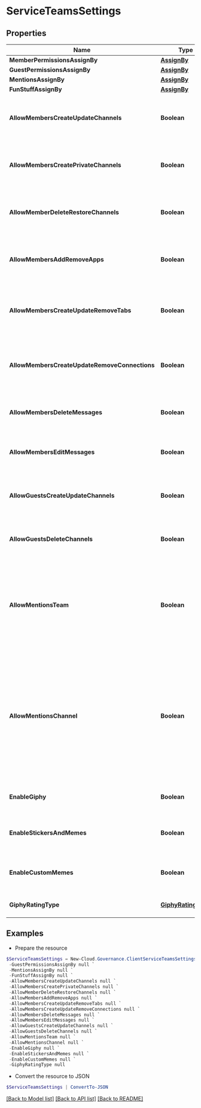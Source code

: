 # ServiceTeamsSettings
## Properties

Name | Type | Description | Notes
------------ | ------------- | ------------- | -------------
**MemberPermissionsAssignBy** | [**AssignBy**](AssignBy.md) |  | [optional] 
**GuestPermissionsAssignBy** | [**AssignBy**](AssignBy.md) |  | [optional] 
**MentionsAssignBy** | [**AssignBy**](AssignBy.md) |  | [optional] 
**FunStuffAssignBy** | [**AssignBy**](AssignBy.md) |  | [optional] 
**AllowMembersCreateUpdateChannels** | **Boolean** | Whether to allow team members to create and update channels. | [optional] [default to $false]
**AllowMembersCreatePrivateChannels** | **Boolean** | Whether to allow members to create private channels. | [optional] [default to $false]
**AllowMemberDeleteRestoreChannels** | **Boolean** | Whether to allow members to delete and restore channels. | [optional] [default to $false]
**AllowMembersAddRemoveApps** | **Boolean** | Whether to allow members to add and remove apps. | [optional] [default to $false]
**AllowMembersCreateUpdateRemoveTabs** | **Boolean** | Whether to allow members to create, update, and remove tabs. | [optional] [default to $false]
**AllowMembersCreateUpdateRemoveConnections** | **Boolean** | Whether to allow members to create, update, and remove connectors. | [optional] [default to $false]
**AllowMembersDeleteMessages** | **Boolean** | Whether to allow members to delete their messages. | [optional] [default to $false]
**AllowMembersEditMessages** | **Boolean** | Whether to allow members to edit their messages. | [optional] [default to $false]
**AllowGuestsCreateUpdateChannels** | **Boolean** | Whether to allow guests to create and update channels. | [optional] [default to $false]
**AllowGuestsDeleteChannels** | **Boolean** | Whether to allow guests to delete channels. | [optional] [default to $false]
**AllowMentionsTeam** | **Boolean** | Whether to show members the option to @team or @[team name] (this will send a notification to everyone on the team). | [optional] [default to $false]
**AllowMentionsChannel** | **Boolean** | Whether to show members the option to @channel or @[channel name] (this will send a notification to everyone who has favorited the channel being mentioned). | [optional] [default to $false]
**EnableGiphy** | **Boolean** | Whether to enable giphy for the team. | [optional] [default to $false]
**EnableStickersAndMemes** | **Boolean** | Whether to enable stickers and memes. | [optional] [default to $false]
**EnableCustomMemes** | **Boolean** | Whether to allow memes to be uploaded. | [optional] [default to $false]
**GiphyRatingType** | [**GiphyRatingType**](GiphyRatingType.md) | Set the gihpy type settings. | [optional] 

## Examples

- Prepare the resource
```powershell
$ServiceTeamsSettings = New-Cloud.Governance.ClientServiceTeamsSettings  -MemberPermissionsAssignBy null `
 -GuestPermissionsAssignBy null `
 -MentionsAssignBy null `
 -FunStuffAssignBy null `
 -AllowMembersCreateUpdateChannels null `
 -AllowMembersCreatePrivateChannels null `
 -AllowMemberDeleteRestoreChannels null `
 -AllowMembersAddRemoveApps null `
 -AllowMembersCreateUpdateRemoveTabs null `
 -AllowMembersCreateUpdateRemoveConnections null `
 -AllowMembersDeleteMessages null `
 -AllowMembersEditMessages null `
 -AllowGuestsCreateUpdateChannels null `
 -AllowGuestsDeleteChannels null `
 -AllowMentionsTeam null `
 -AllowMentionsChannel null `
 -EnableGiphy null `
 -EnableStickersAndMemes null `
 -EnableCustomMemes null `
 -GiphyRatingType null
```

- Convert the resource to JSON
```powershell
$ServiceTeamsSettings | ConvertTo-JSON
```

[[Back to Model list]](../README.md#documentation-for-models) [[Back to API list]](../README.md#documentation-for-api-endpoints) [[Back to README]](../README.md)

